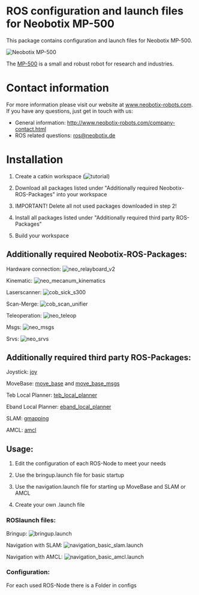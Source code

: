 # ROS configuration and launch files for Neobotix MP-500

This package contains configuration and launch files for Neobotix MP-500.

![Neobotix MP-500](http://www.neobotix-roboter.de/fileadmin/files/produkte/Basisplattformen/MP-500/Roboter-MP-500-Hauptansicht.jpg) 

The [MP-500](http://www.neobotix-robots.com/mecanum-robot-mp-500.html) is a small and robust robot for research and industries.

# Contact information

For more information please visit our website at www.neobotix-robots.com. 
If you have any questions, just get in touch with us:
* General information: http://www.neobotix-robots.com/company-contact.html
* ROS related questions: ros@neobotix.de

# Installation

1. Create a catkin workspace (![tutorial](http://wiki.ros.org/catkin/Tutorials/create_a_workspace))

2. Download all packages listed under "Additionally required Neobotix-ROS-Packages" into your workspace

3. IMPORTANT! Delete all not used packages downloaded in step 2!

4. Install all packages listed under "Additionally required third party ROS-Packages"

5. Build your workspace


## Additionally required Neobotix-ROS-Packages:

Hardware connection: ![neo_relayboard_v2](https://github.com/neobotix/neo_relayboard_v2)

Kinematic: ![neo_mecanum_kinematics](https://github.com/neobotix/neo_kinematics_mecanum)

Laserscanner: ![cob_sick_s300](https://github.com/neobotix/neo_driver)

Scan-Merge: ![cob_scan_unifier](https://github.com/neobotix/neo_driver)

Teleoperation: ![neo_teleop](https://github.com/neobotix/neo_control)

Msgs: ![neo_msgs](https://github.com/neobotix/neo_msgs)

Srvs: ![neo_srvs](https://github.com/neobotix/neo_srvs)

## Additionally required third party ROS-Packages:

Joystick: [joy](http://wiki.ros.org/joy)

MoveBase: [move_base](http://wiki.ros.org/move_base) and [move_base_msgs](http://wiki.ros.org/move_base)

Teb Local Planner: [teb_local_planner](http://wiki.ros.org/teb_local_planner)

Eband Local Planner: [eband_local_planner](http://wiki.ros.org/eband_local_planner)

SLAM: [gmapping](http://wiki.ros.org/gmapping)

AMCL: [amcl](http://wiki.ros.org/amcl)

## Usage:

1. Edit the configuration of each ROS-Node to meet your needs 

2. Use the bringup.launch file for basic startup

3. Use the navigation.launch file for starting up MoveBase and SLAM or AMCL

4. Create your own .launch file

### ROSlaunch files:

Bringup: ![bringup.launch](https://github.com/neobotix/neo_mpo_500/blob/indigo/launch/mpo_500/bringup.launch)

Navigation with SLAM: ![navigation_basic_slam.launch](https://github.com/neobotix/neo_mpo_500/blob/indigo/launch/mpo_500/navigation_basic_slam.launch)

Navigation with AMCL: ![navigation_basic_amcl.launch](https://github.com/neobotix/neo_mpo_500/blob/indigo/launch/mpo_500/navigation_basic_amcl.launch)


### Configuration:

For each used ROS-Node there is a Folder in configs
